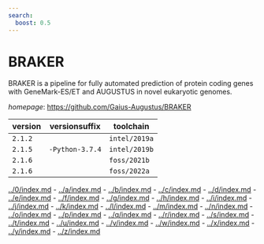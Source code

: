 ```yaml
---
search:
  boost: 0.5
---
```

# BRAKER

BRAKER is a pipeline for fully automated prediction of protein coding genes with GeneMark-ES/ET  and AUGUSTUS in novel eukaryotic genomes.

*homepage*: <https://github.com/Gaius-Augustus/BRAKER>

version | versionsuffix | toolchain
--------|---------------|----------
``2.1.2`` |  | ``intel/2019a``
``2.1.5`` | ``-Python-3.7.4`` | ``intel/2019b``
``2.1.6`` |  | ``foss/2021b``
``2.1.6`` |  | ``foss/2022a``

[../0/index.md](0) - [../a/index.md](a) - [../b/index.md](b) - [../c/index.md](c) - [../d/index.md](d) - [../e/index.md](e) - [../f/index.md](f) - [../g/index.md](g) - [../h/index.md](h) - [../i/index.md](i) - [../j/index.md](j) - [../k/index.md](k) - [../l/index.md](l) - [../m/index.md](m) - [../n/index.md](n) - [../o/index.md](o) - [../p/index.md](p) - [../q/index.md](q) - [../r/index.md](r) - [../s/index.md](s) - [../t/index.md](t) - [../u/index.md](u) - [../v/index.md](v) - [../w/index.md](w) - [../x/index.md](x) - [../y/index.md](y) - [../z/index.md](z)

